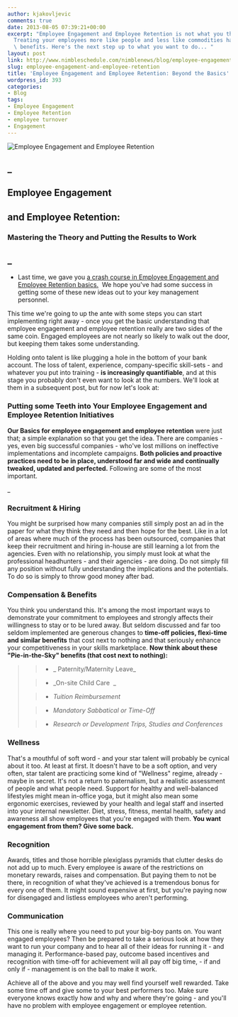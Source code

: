 ```yaml
---
author: kjakovljevic
comments: true
date: 2013-08-05 07:39:21+00:00
excerpt: "Employee Engagement and Employee Retention is not what you thought. \n\n\
  Treating your employees more like people and less like commodities has a ton of\
  \ benefits. Here's the next step up to what you want to do... "
layout: post
link: http://www.nimbleschedule.com/nimblenews/blog/employee-engagement-and-employee-retention/
slug: employee-engagement-and-employee-retention
title: 'Employee Engagement and Employee Retention: Beyond the Basics'
wordpress_id: 393
categories:
- Blog
tags:
- Employee Engagement
- Employee Retention
- employee turnover
- Engagement
---
```


![Employee Engagement and Employee Retention](http://www.nimbleschedule.com/wp-content/uploads/2013/08/file000296584843.jpg)


## _




## Employee Engagement




## and Employee Retention:




### Mastering the Theory and Putting the Results to Work




## _





	
  * Last time, we gave you [a crash course in Employee Engagement and Employee Retention basics.](http://www.nimbleschedule.com/employee-retention-and-engagement-basics/)  We hope you've had some success in getting some of these new ideas out to your key management personnel.


This time we're going to up the ante with some steps you can start implementing right away - once you get the basic understanding that employee engagement and employee retention really are two sides of the same coin. Engaged employees are not nearly so likely to walk out the door, but keeping them takes some understanding.

Holding onto talent is like plugging a hole in the bottom of your bank account. The loss of talent, experience, company-specific skill-sets - and whatever you put into training - **is increasingly quantifiable**, and at this stage you probably don't even want to look at the numbers. We'll look at them in a subsequent post, but for now let's look at:


### Putting some Teeth into Your Employee Engagement and Employee Retention Initiatives


**Our Basics for employee engagement and employee retention** were just that; a simple explanation so that you get the idea. There are companies - yes, even big successful companies - who've lost millions on ineffective implementations and incomplete campaigns. **Both policies and proactive practices need to be in place, understood far and wide and continually tweaked, updated and perfected.** Following are some of the most important.

_


### Recruitment & Hiring


You might be surprised how many companies still simply post an ad in the paper for what they think they need and then hope for the best. Like in a lot of areas where much of the process has been outsourced, companies that keep their recruitment and hiring in-house are still learning a lot from the agencies. Even with no relationship, you simply must look at what the professional headhunters - and their agencies - are doing. Do not simply fill any position without fully understanding the implications and the potentials. To do so is simply to throw good money after bad.


### Compensation & Benefits


You think you understand this. It's among the most important ways to demonstrate your commitment to employees and strongly affects their willingness to stay or to be lured away. But seldom discussed and far too seldom implemented are generous changes to **time-off policies, flexi-time and similar benefits** that cost next to nothing and that seriously enhance your competitiveness in your skills marketplace. **Now think about these "Pie-in-the-Sky" benefits **(that cost next to nothing)**:**


<blockquote>

> 
> 
	
>   * _ Paternity/Maternity Leave_
> 
	
>   * _On-site Child Care  _
> 
	
>   * _Tuition Reimbursement_
> 
	
>   * _Mandatory Sabbatical or Time-Off_
> 
	
>   * _Research or Development Trips, Studies and Conferences_
> 

</blockquote>




### Wellness


That's a mouthful of soft word - and your star talent will probably be cynical about it too. At least at first. It doesn't have to be a soft option, and very often, star talent are practicing some kind of "Wellness" regime, already - maybe in secret. It's not a return to paternalism, but a realistic assessment of people and what people need. Support for healthy and well-balanced lifestyles might mean in-office yoga, but it might also mean some ergonomic exercises, reviewed by your health and legal staff and inserted into your internal newsletter. Diet, stress, fitness, mental health, safety and awareness all show employees that you're engaged with them. **You want engagement from them? Give some back.**


### Recognition


Awards, titles and those horrible plexiglass pyramids that clutter desks do not add up to much. Every employee is aware of the restrictions on monetary rewards, raises and compensation. But paying them to not be there, in recognition of what they've achieved is a tremendous bonus for every one of them. It might sound expensive at first, but you're paying now for disengaged and listless employees who aren't performing.


### Communication


This one is really where you need to put your big-boy pants on. You want engaged employees? Then be prepared to take a serious look at how they want to run your company and to hear all of their ideas for running it - and managing it. Performance-based pay, outcome based incentives and recognition with time-off for achievement will all pay off big time, - if and only if - management is on the ball to make it work.

Achieve all of the above and you may well find yourself well rewarded. Take some time off and give some to your best performers too. Make sure everyone knows exactly how and why and where they're going - and you'll have no problem with employee engagement or employee retention.
